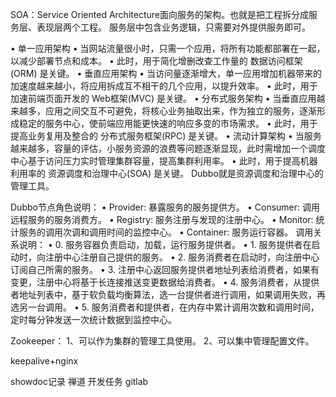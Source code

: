 SOA：Service Oriented Architecture面向服务的架构。也就是把工程拆分成服务层、表现层两个工程。
服务层中包含业务逻辑，只需要对外提供服务即可。

•	单一应用架构 
•	当网站流量很小时，只需一个应用，将所有功能都部署在一起，以减少部署节点和成本。
•	此时，用于简化增删改查工作量的 数据访问框架(ORM) 是关键。
•	垂直应用架构 
•	当访问量逐渐增大，单一应用增加机器带来的加速度越来越小，将应用拆成互不相干的几个应用，以提升效率。
•	此时，用于加速前端页面开发的 Web框架(MVC) 是关键。
•	分布式服务架构 
•	当垂直应用越来越多，应用之间交互不可避免，将核心业务抽取出来，作为独立的服务，逐渐形成稳定的服务中心，使前端应用能更快速的响应多变的市场需求。
•	此时，用于提高业务复用及整合的 分布式服务框架(RPC) 是关键。
•	流动计算架构 
•	当服务越来越多，容量的评估，小服务资源的浪费等问题逐渐显现，此时需增加一个调度中心基于访问压力实时管理集群容量，提高集群利用率。
•	此时，用于提高机器利用率的 资源调度和治理中心(SOA) 是关键。
Dubbo就是资源调度和治理中心的管理工具。

Dubbo节点角色说明：
     •	Provider: 暴露服务的服务提供方。
     •	Consumer: 调用远程服务的服务消费方。
     •	Registry: 服务注册与发现的注册中心。
     •	Monitor: 统计服务的调用次调和调用时间的监控中心。
     •	Container: 服务运行容器。
     调用关系说明：
     •	0. 服务容器负责启动，加载，运行服务提供者。
     •	1. 服务提供者在启动时，向注册中心注册自己提供的服务。
     •	2. 服务消费者在启动时，向注册中心订阅自己所需的服务。
     •	3. 注册中心返回服务提供者地址列表给消费者，如果有变更，注册中心将基于长连接推送变更数据给消费者。
     •	4. 服务消费者，从提供者地址列表中，基于软负载均衡算法，选一台提供者进行调用，如果调用失败，再选另一台调用。
     •	5. 服务消费者和提供者，在内存中累计调用次数和调用时间，定时每分钟发送一次统计数据到监控中心。

Zookeeper：
1、可以作为集群的管理工具使用。
2、可以集中管理配置文件。

keepalive+nginx

showdoc记录   禅道 开发任务   gitlab

